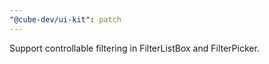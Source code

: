 ```yaml
---
"@cube-dev/ui-kit": patch
---
```


Support controllable filtering in FilterListBox and FilterPicker.
